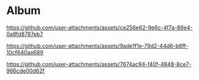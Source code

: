 # Album

https://github.com/user-attachments/assets/ce256e62-9e6c-4f7a-89e4-0a8fd8787eb7

https://github.com/user-attachments/assets/9ade1f1e-79d2-44d6-b6ff-10cf640ae689

https://github.com/user-attachments/assets/7674ac94-f40f-4848-8ce7-966cde00d62f
